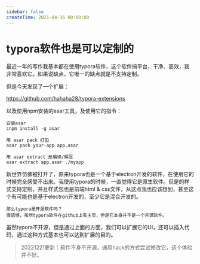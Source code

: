 ```yaml
---
sidebar: false
createTime: 2021-04-16 00:00:00
---
```

# typora软件也是可以定制的

最近一年的写作我基本都在使用typora软件，这个软件搞平台，干净、高效，我非常喜欢它。如果说缺点，它唯一的缺点就是不支持定制。

但是今天发现了一个扩展：

https://github.com/hahaha28/typora-extensions

以及使用npm安装的asar工具，及使用它的指令：

```
安装asar
cnpm install -g asar

用 asar pack 打包
asar pack your-app app.asar

用 asar extract 反编译/解压
asar extract app.asar ./myapp
```

新世界仿佛被打开了，原来typora也是一个基于electron开发的软件，在使用它的时候完全感受不出来。我使用typora的时候，一直觉得它是原生软件。但是的样式支持定制，并且样式包也是前端html & css文件，从这点我也应该想到，甚至这个有可能也是基于electron开发的，至少它是混合开发的。

```
那么typora是开源软件吗？
很遗憾，虽然typora软件在github上有主页，但是它本身并不是一个开源软件。
```

虽然typora不开源，但是通过上面的方面，我们可以扩展它的UI，还可以插入代码，通过这种方式基本也可以达到扩展的目的。

> 20221221更新：软件不身不开源，通用hack的方式尝试修改它，这个体验并不好。
